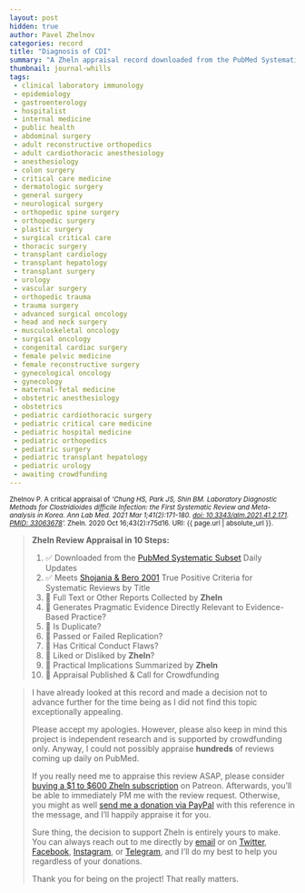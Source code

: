 ```yaml
---
layout: post
hidden: true
author: Pavel Zhelnov
categories: record
title: "Diagnosis of CDI"
summary: "A Zheln appraisal record downloaded from the PubMed Systematic Subset daily updates."
thumbnail: journal-whills
tags:
 - clinical laboratory immunology
 - epidemiology
 - gastroenterology
 - hospitalist
 - internal medicine
 - public health
 - abdominal surgery
 - adult reconstructive orthopedics
 - adult cardiothoracic anesthesiology
 - anesthesiology
 - colon surgery
 - critical care medicine
 - dermatologic surgery
 - general surgery
 - neurological surgery
 - orthopedic spine surgery
 - orthopedic surgery
 - plastic surgery
 - surgical critical care
 - thoracic surgery
 - transplant cardiology
 - transplant hepatology
 - transplant surgery
 - urology
 - vascular surgery
 - orthopedic trauma
 - trauma surgery
 - advanced surgical oncology
 - head and neck surgery
 - musculoskeletal oncology
 - surgical oncology
 - congenital cardiac surgery
 - female pelvic medicine
 - female reconstructive surgery
 - gynecological oncology
 - gynecology
 - maternal-fetal medicine
 - obstetric anesthesiology
 - obstetrics
 - pediatric cardiothoracic surgery
 - pediatric critical care medicine
 - pediatric hospital medicine
 - pediatric orthopedics
 - pediatric surgery
 - pediatric transplant hepatology
 - pediatric urology
 - awaiting crowdfunding
---
```


<small id="citation">Zhelnov P. A critical appraisal of _‘Chung HS, Park JS, Shin BM. Laboratory Diagnostic Methods for <i>Clostridioides difficile</i> Infection: the First Systematic Review and Meta- analysis in Korea. Ann Lab Med. 2021 Mar 1;41(2):171-180. [doi: 10.3343/alm.2021.41.2.171](https://doi.org/10.3343/alm.2021.41.2.171). [PMID: 33063678](https://pubmed.gov/33063678)’._ Zheln. 2020 Oct 16;43(2):r75d16. URI: {{ page.url | absolute_url }}.</small>

> **Zheln Review Appraisal in 10 Steps:**
>
> 1. ✅ Downloaded from the [PubMed Systematic Subset](https://github.com/p1m-ortho/qs-global-ortho-search-queries/blob/global-sr-query/README.md) Daily Updates
> 2. ✅ Meets [Shojania & Bero 2001](https://www.researchgate.net/publication/11820967_Taking_Advantage_of_the_Explosion_of_Systematic_Reviews_An_Efficient_MEDLINE_Search_Strategy) True Positive Criteria for Systematic Reviews by Title
> 3. 🔄 Full Text or Other Reports Collected by **Zheln**
> 4. 🔄 Generates Pragmatic Evidence Directly Relevant to Evidence-Based Practice?
> 5. 🔄 Is Duplicate?
> 6. 🔄 Passed or Failed Replication?
> 7. 🔄 Has Critical Conduct Flaws?
> 8. 🔄 Liked or Disliked by **Zheln**?
> 9. 🔄 Practical Implications Summarized by **Zheln**
> 10. 🔄 Appraisal Published & Call for Crowdfunding

> I have already looked at this record and made a decision not to advance further for the time being as I did not find this topic exceptionally appealing.
>
> Please accept my apologies. However, please also keep in mind this project is independent research and is supported by crowdfunding only. Anyway, I could not possibly appraise **hundreds** of reviews coming up daily on PubMed.
> 
> If you really need me to appraise this review ASAP, please consider [buying a $1 to $600 Zheln subscription](https://patreon.com/zheln) on Patreon. Afterwards, you’ll be able to immediately PM me with the review request. Otherwise, you might as well [send me a donation via PayPal](https://paypal.me/pjelnov) with this reference in the message, and I’ll happily appraise it for you.
> 
> Sure thing, the decision to support Zheln is entirely yours to make. You can always reach out to me directly by [email](mailto:pavel@zheln.com) or on [Twitter](https://twitter.com/drzhelnov), [Facebook](https://facebook.com/drzhelnov), [Instagram](https://instagram.com/igzheln), or [Telegram](https://t.me/drzhelnov), and I’ll do my best to help you regardless of your donations.
> 
> Thank you for being on the project! That really matters.
